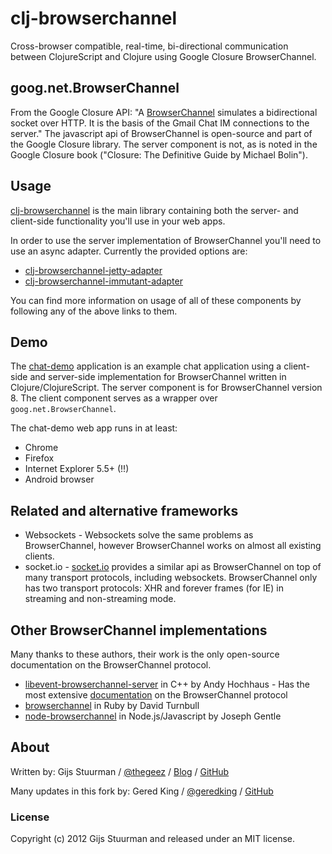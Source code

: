 # clj-browserchannel

Cross-browser compatible, real-time, bi-directional
communication between ClojureScript and Clojure using Google Closure
BrowserChannel.

## goog.net.BrowserChannel

From the Google Closure API: "A [BrowserChannel][1] simulates a
bidirectional socket over HTTP. It is the basis of the Gmail Chat IM
connections to the server." 
The javascript api of BrowserChannel is open-source and part of the
Google Closure library. The server component is not, as is noted in
the Google Closure book ("Closure: The Definitive Guide by Michael Bolin").

[1]: https://google.github.io/closure-library/api/source/closure/goog/net/browserchannel.js.src.html

## Usage

[clj-browserchannel][2] is the main library containing both the server- and
client-side functionality you'll use in your web apps.

In order to use the server implementation of BrowserChannel you'll need to
use an async adapter. Currently the provided options are:

* [clj-browserchannel-jetty-adapter][3]
* [clj-browserchannel-immutant-adapter][4]

[2]: https://github.com/gered/clj-browserchannel/tree/master/clj-browserchannel
[3]: https://github.com/gered/clj-browserchannel/tree/master/clj-browserchannel-jetty-adapter
[4]: https://github.com/gered/clj-browserchannel/tree/master/clj-browserchannel-immutant-adapter

You can find more information on usage of all of these components by
following any of the above links to them.

## Demo

The [chat-demo][2] application is an example chat application using a
client-side and server-side implementation for BrowserChannel written in
Clojure/ClojureScript. The server component is for BrowserChannel version 8.
The client component serves as a wrapper over `goog.net.BrowserChannel`.

[2]: https://github.com/gered/clj-browserchannel/tree/master/chat-demo

The chat-demo web app runs in at least:

* Chrome
* Firefox
* Internet Explorer 5.5+ (!!)
* Android browser

## Related and alternative frameworks

* Websockets - Websockets solve the same problems as BrowserChannel,
  however BrowserChannel works on almost all existing clients.
* socket.io - [socket.io][3] provides a similar api as BrowserChannel on
  top of many transport protocols, including websockets. BrowserChannel
  only has two transport protocols: XHR and forever frames (for IE) in
  streaming and non-streaming mode.

[3]: http://socket.io

## Other BrowserChannel implementations
Many thanks to these authors, their work is the only open-source
documentation on the BrowserChannel protocol.

* [libevent-browserchannel-server][libevent]
in C++ by Andy Hochhaus - Has the most extensive [documentation][libevent-doc] on the BrowserChannel protocol
* [browserchannel][ruby] in Ruby by David Turnbull
* [node-browserchannel][node]
in Node.js/Javascript by Joseph Gentle

[libevent]: http://code.google.com/p/libevent-browserchannel-server
[libevent-doc]: http://web.archive.org/web/20121226064550/http://code.google.com/p/libevent-browserchannel-server/wiki/BrowserChannelProtocol
[ruby]: https://github.com/dturnbull/browserchannel
[node]: https://github.com/josephg/node-browserchannel

## About

Written by:
Gijs Stuurman /
[@thegeez](http://twitter.com/thegeez) /
[Blog](http://thegeez.github.com) /
[GitHub](https://github.com/thegeez)

Many updates in this fork by:
Gered King /
[@geredking](http://twitter.com/geredking) /
[GitHub](https://github.com/gered)

### License

Copyright (c) 2012 Gijs Stuurman and released under an MIT license.
